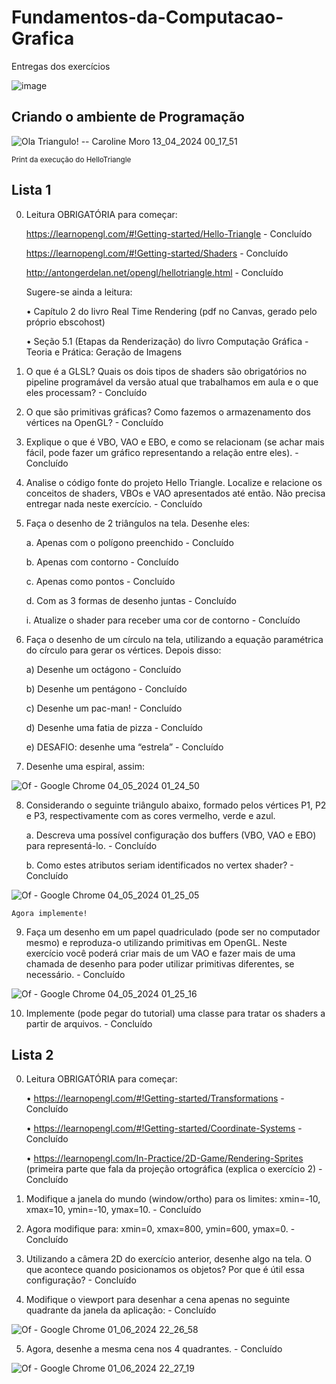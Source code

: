 # Fundamentos-da-Computacao-Grafica
Entregas dos exercícios

![image](https://github.com/Shokinho/Fundamentos-da-Computacao-Grafica/assets/99108215/a69c4f5c-5a6b-4349-a809-064d2ac2a526)

## Criando o ambiente de Programação
![Ola Triangulo! -- Caroline Moro 13_04_2024 00_17_51](https://github.com/Shokinho/Fundamentos-da-Computacao-Grafica/assets/99108215/4507ff93-6fdf-4e80-86b6-d20cb3543a03)

<sup>Print da execução do HelloTriangle</sup>

## Lista 1
0. Leitura OBRIGATÓRIA para começar:

    https://learnopengl.com/#!Getting-started/Hello-Triangle - Concluído

    https://learnopengl.com/#!Getting-started/Shaders - Concluído

    http://antongerdelan.net/opengl/hellotriangle.html - Concluído

    Sugere-se ainda a leitura:

    • Capítulo 2 do livro Real Time Rendering (pdf no Canvas, gerado pelo próprio
ebscohost)

    • Seção 5.1 (Etapas da Renderização) do livro Computação Gráfica - Teoria e Prática:
Geração de Imagens

1. O que é a GLSL? Quais os dois tipos de shaders são obrigatórios no pipeline programável
da versão atual que trabalhamos em aula e o que eles processam? - Concluído

2. O que são primitivas gráficas? Como fazemos o armazenamento dos vértices na OpenGL? - Concluído

3. Explique o que é VBO, VAO e EBO, e como se relacionam (se achar mais fácil, pode fazer
um gráfico representando a relação entre eles). - Concluído

4. Analise o código fonte do projeto Hello Triangle. Localize e relacione os conceitos de
shaders, VBOs e VAO apresentados até então. Não precisa entregar nada neste exercício. - Concluído

5. Faça o desenho de 2 triângulos na tela. Desenhe eles:

    a. Apenas com o polígono preenchido - Concluído

    b. Apenas com contorno - Concluído

    c. Apenas como pontos - Concluído

    d. Com as 3 formas de desenho juntas - Concluído

    i. Atualize o shader para receber uma cor de contorno - Concluído

6. Faça o desenho de um círculo na tela, utilizando a equação paramétrica do círculo para
gerar os vértices. Depois disso:

    a) Desenhe um octágono - Concluído

    b) Desenhe um pentágono - Concluído

    c) Desenhe um pac-man! - Concluído

    d) Desenhe uma fatia de pizza - Concluído

    e) DESAFIO: desenhe uma “estrela” - Concluído

7. Desenhe uma espiral, assim:

![Of - Google Chrome 04_05_2024 01_24_50](https://github.com/Shokinho/Fundamentos-da-Computacao-Grafica/assets/99108215/13981e8d-ae69-4f56-b4ee-d9abfa886d74)

8. Considerando o seguinte triângulo abaixo, formado pelos vértices P1, P2 e P3,
respectivamente com as cores vermelho, verde e azul.

    a. Descreva uma possível configuração dos buffers (VBO, VAO e EBO) para
representá-lo. - Concluído

    b. Como estes atributos seriam identificados no vertex shader? - Concluído

![Of - Google Chrome 04_05_2024 01_25_05](https://github.com/Shokinho/Fundamentos-da-Computacao-Grafica/assets/99108215/3ada3120-8820-4a87-8260-f01de15420df)

    Agora implemente!

9. Faça um desenho em um papel quadriculado (pode ser no computador mesmo) e
reproduza-o utilizando primitivas em OpenGL. Neste exercício você poderá criar mais de um
VAO e fazer mais de uma chamada de desenho para poder utilizar primitivas diferentes, se
necessário. - Concluído

![Of - Google Chrome 04_05_2024 01_25_16](https://github.com/Shokinho/Fundamentos-da-Computacao-Grafica/assets/99108215/23f79699-c1ed-4da9-a908-69e4c6e7b6d5)

10. Implemente (pode pegar do tutorial) uma classe para tratar os shaders a partir de
arquivos. - Concluído

## Lista 2
0. Leitura OBRIGATÓRIA para começar:

    • https://learnopengl.com/#!Getting-started/Transformations - Concluído

    • https://learnopengl.com/#!Getting-started/Coordinate-Systems - Concluído
   
    • https://learnopengl.com/In-Practice/2D-Game/Rendering-Sprites (primeira
parte que fala da projeção ortográfica (explica o exercício 2) - Concluído

1. Modifique a janela do mundo (window/ortho) para os limites: xmin=-10, xmax=10,
ymin=-10, ymax=10. - Concluído

2. Agora modifique para: xmin=0, xmax=800, ymin=600, ymax=0. - Concluído

   
3. Utilizando a câmera 2D do exercício anterior, desenhe algo na tela. O que acontece
quando posicionamos os objetos? Por que é útil essa configuração? - Concluído

4. Modifique o viewport para desenhar a cena apenas no seguinte quadrante da janela
da aplicação: - Concluído

![Of - Google Chrome 01_06_2024 22_26_58](https://github.com/Shokinho/Fundamentos-da-Computacao-Grafica/assets/99108215/53e9f297-6103-429b-a8ce-20a3a738e474)

5. Agora, desenhe a mesma cena nos 4 quadrantes. - Concluído

![Of - Google Chrome 01_06_2024 22_27_19](https://github.com/Shokinho/Fundamentos-da-Computacao-Grafica/assets/99108215/32766ee1-4e47-45ed-9fa5-8e0c9e90e3a7)

